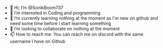 - 👋 Hi, I’m @SonikBoom737
- 👀 I’m interested in Coding and programming
- 🌱 I’m currently learning nothing at the moment as I'm new on github and need some time before I start learning something
- 💞️ I’m looking to collaborate on nothing at the moment
- 📫 How to reach me. You can reach me on discord with the same username I have on Github

<!---
SonikBoom737/SonikBoom737 is a ✨ special ✨ repository because its `README.md` (this file) appears on your GitHub profile.
You can click the Preview link to take a look at your changes.
--->
